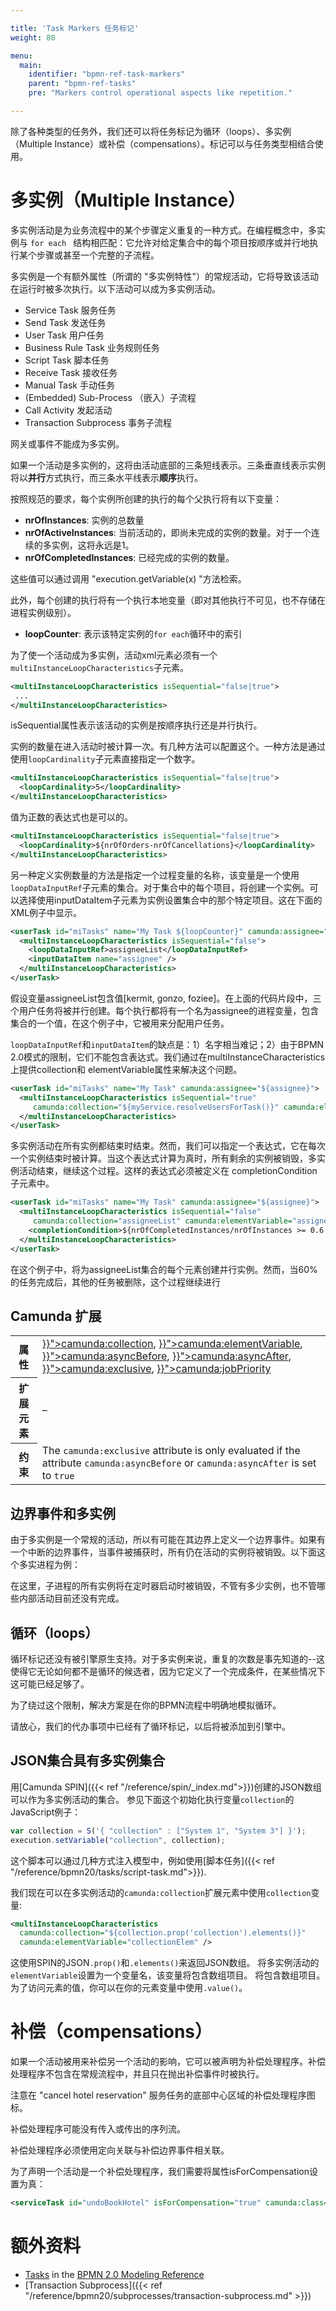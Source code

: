 ```yaml
---

title: 'Task Markers 任务标记'
weight: 80

menu:
  main:
    identifier: "bpmn-ref-task-markers"
    parent: "bpmn-ref-tasks"
    pre: "Markers control operational aspects like repetition."

---
```


除了各种类型的任务外，我们还可以将任务标记为循环（loops）、多实例（Multiple Instance）或补偿（compensations）。标记可以与任务类型相结合使用。


# 多实例（Multiple Instance）

多实例活动是为业务流程中的某个步骤定义重复的一种方式。在编程概念中，多实例与 `for each ` 结构相匹配：它允许对给定集合中的每个项目按顺序或并行地执行某个步骤或甚至一个完整的子流程。

多实例是一个有额外属性（所谓的 "多实例特性"）的常规活动，它将导致该活动在运行时被多次执行。以下活动可以成为多实例活动。

* Service Task 服务任务
* Send Task 发送任务
* User Task 用户任务
* Business Rule Task 业务规则任务
* Script Task 脚本任务
* Receive Task 接收任务
* Manual Task 手动任务
* (Embedded) Sub-Process （嵌入）子流程
* Call Activity 发起活动
* Transaction Subprocess 事务子流程

网关或事件不能成为多实例。

如果一个活动是多实例的，这将由活动底部的三条短线表示。三条垂直线表示实例将以<strong>并行</strong>方式执行，而三条水平线表示**顺序**执行。

<div data-bpmn-diagram="../bpmn//multiple-instance"></div>

按照规范的要求，每个实例所创建的执行的每个父执行将有以下变量：

* **nrOfInstances**: 实例的总数量
* **nrOfActiveInstances**: 当前活动的，即尚未完成的实例的数量。对于一个连续的多实例，这将永远是1。
* **nrOfCompletedInstances**: 已经完成的实例的数量。

这些值可以通过调用 "execution.getVariable(x) "方法检索。

此外，每个创建的执行将有一个执行本地变量（即对其他执行不可见，也不存储在进程实例级别）。

* **loopCounter**: 表示该特定实例的`for each`循环中的索引

为了使一个活动成为多实例，活动xml元素必须有一个`multiInstanceLoopCharacteristics`子元素。

```xml
<multiInstanceLoopCharacteristics isSequential="false|true">
 ...
</multiInstanceLoopCharacteristics>
```

isSequential属性表示该活动的实例是按顺序执行还是并行执行。

实例的数量在进入活动时被计算一次。有几种方法可以配置这个。一种方法是通过使用`loopCardinality`子元素直接指定一个数字。

```xml
<multiInstanceLoopCharacteristics isSequential="false|true">
  <loopCardinality>5</loopCardinality>
</multiInstanceLoopCharacteristics>
```

值为正数的表达式也是可以的。

```xml
<multiInstanceLoopCharacteristics isSequential="false|true">
  <loopCardinality>${nrOfOrders-nrOfCancellations}</loopCardinality>
</multiInstanceLoopCharacteristics>
```

另一种定义实例数量的方法是指定一个过程变量的名称，该变量是一个使用`loopDataInputRef`子元素的集合。对于集合中的每个项目，将创建一个实例。可以选择使用inputDataItem子元素为实例设置集合中的那个特定项目。这在下面的XML例子中显示。

```xml
<userTask id="miTasks" name="My Task ${loopCounter}" camunda:assignee="${assignee}">
  <multiInstanceLoopCharacteristics isSequential="false">
    <loopDataInputRef>assigneeList</loopDataInputRef>
    <inputDataItem name="assignee" />
  </multiInstanceLoopCharacteristics>
</userTask>
```

假设变量assigneeList包含值[kermit, gonzo, foziee]。在上面的代码片段中，三个用户任务将被并行创建。每个执行都将有一个名为assignee的进程变量，包含集合的一个值，在这个例子中，它被用来分配用户任务。

`loopDataInputRef`和`inputDataItem`的缺点是：1）名字相当难记；2）由于BPMN 2.0模式的限制，它们不能包含表达式。我们通过在multiInstanceCharacteristics上提供collection和 elementVariable属性来解决这个问题。

```xml
<userTask id="miTasks" name="My Task" camunda:assignee="${assignee}">
  <multiInstanceLoopCharacteristics isSequential="true"
     camunda:collection="${myService.resolveUsersForTask()}" camunda:elementVariable="assignee" >
  </multiInstanceLoopCharacteristics>
</userTask>
```

多实例活动在所有实例都结束时结束。然而，我们可以指定一个表达式，它在每次一个实例结束时被计算。当这个表达式计算为真时，所有剩余的实例被销毁，多实例活动结束，继续这个过程。这样的表达式必须被定义在 completionCondition 子元素中。

```xml
<userTask id="miTasks" name="My Task" camunda:assignee="${assignee}">
  <multiInstanceLoopCharacteristics isSequential="false"
     camunda:collection="assigneeList" camunda:elementVariable="assignee" >
    <completionCondition>${nrOfCompletedInstances/nrOfInstances >= 0.6 }</completionCondition>
  </multiInstanceLoopCharacteristics>
</userTask>
```

在这个例子中，将为assigneeList集合的每个元素创建并行实例。然而，当60%的任务完成后，其他的任务被删除，这个过程继续进行


## Camunda 扩展

<table class="table table-striped">
  <tr>
    <th>属性</th>
    <td>
      <a href="{{< ref "/reference/bpmn20/custom-extensions/extension-attributes.md#collection" >}}">camunda:collection</a>,
      <a href="{{< ref "/reference/bpmn20/custom-extensions/extension-attributes.md#elementvariable" >}}">camunda:elementVariable</a>,
      <a href="{{< ref "/reference/bpmn20/custom-extensions/extension-attributes.md#asyncbefore" >}}">camunda:asyncBefore</a>,
      <a href="{{< ref "/reference/bpmn20/custom-extensions/extension-attributes.md#asyncafter" >}}">camunda:asyncAfter</a>,
      <a href="{{< ref "/reference/bpmn20/custom-extensions/extension-attributes.md#exclusive" >}}">camunda:exclusive</a>,
      <a href="{{< ref "/reference/bpmn20/custom-extensions/extension-attributes.md#jobpriority" >}}">camunda:jobPriority</a>
    </td>
  </tr>
  <tr>
    <th>扩展元素</th>
    <td>&ndash;</td>
  </tr>
  <tr>
    <th>约束</th>
    <td>
      The <code>camunda:exclusive</code> attribute is only evaluated if the attribute
      <code>camunda:asyncBefore</code> or <code>camunda:asyncAfter</code> is set to <code>true</code>
    </td>
  </tr>
</table>


## 边界事件和多实例

由于多实例是一个常规的活动，所以有可能在其边界上定义一个边界事件。如果有一个中断的边界事件，当事件被捕获时，所有仍在活动的实例将被销毁。以下面这个多实进程为例：

<div data-bpmn-diagram="../bpmn/multiple-instance-boundary"></div>

在这里，子进程的所有实例将在定时器启动时被销毁，不管有多少实例，也不管哪些内部活动目前还没有完成。


## 循环（loops）

循环标记还没有被引擎原生支持。对于多实例来说，重复的次数是事先知道的--这使得它无论如何都不是循环的候选者，因为它定义了一个完成条件，在某些情况下这可能已经足够了。

为了绕过这个限制，解决方案是在你的BPMN流程中明确地模拟循环。

<div data-bpmn-diagram="../bpmn/loop-alternative"></div>

请放心，我们的代办事项中已经有了循环标记，以后将被添加到引擎中。

## JSON集合具有多实例集合

用[Camunda SPIN]({{< ref "/reference/spin/_index.md">}})创建的JSON数组可以作为多实例活动的集合。
参见下面这个初始化执行变量`collection`的JavaScript例子：

```javascript
var collection = S('{ "collection" : ["System 1", "System 3"] }');
execution.setVariable("collection", collection);
```

这个脚本可以通过几种方式注入模型中，例如使用[脚本任务]({{< ref "/reference/bpmn20/tasks/script-task.md">}}). 

我们现在可以在多实例活动的`camunda:collection`扩展元素中使用`collection`变量:

```xml
<multiInstanceLoopCharacteristics 
  camunda:collection="${collection.prop('collection').elements()}" 
  camunda:elementVariable="collectionElem" />
```

这使用SPIN的JSON`.prop()`和`.elements()`来返回JSON数组。 将多实例活动的`elementVariable`设置为一个变量名，该变量将包含数组项目。
将包含数组项目。为了访问元素的值，你可以在你的元素变量中使用`.value()`。

# 补偿（compensations）

如果一个活动被用来补偿另一个活动的影响，它可以被声明为补偿处理程序。补偿处理程序不包含在常规流程中，并且只在抛出补偿事件时被执行。

<div data-bpmn-diagram="../bpmn/compensation-marker"></div>

注意在 "cancel hotel reservation" 服务任务的底部中心区域的补偿处理程序图标。

补偿处理程序可能没有传入或传出的序列流。

补偿处理程序必须使用定向关联与补偿边界事件相关联。

为了声明一个活动是一个补偿处理程序，我们需要将属性isForCompensation设置为真：

```xml
<serviceTask id="undoBookHotel" isForCompensation="true" camunda:class="..." />
```


# 额外资料

* [Tasks](http://camunda.org/bpmn/reference.html#activities-task) in the [BPMN 2.0 Modeling Reference](http://camunda.org/bpmn/reference.html)
* [Transaction Subprocess]({{< ref "/reference/bpmn20/subprocesses/transaction-subprocess.md" >}})
